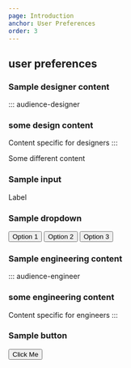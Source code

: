 ```yaml
---
page: Introduction
anchor: User Preferences
order: 3
---
```


## user preferences

### Sample designer content
::: audience-designer
### some design content
Content specific for designers
:::

Some different content

### Sample input
<blu-textfield>
  Label
</blu-textfield>

### Sample dropdown
<select-summary type="select">
  <button class="selectSummary--option">Option 1</button>
  <button class="selectSummary--option">Option 2</button>
  <button class="selectSummary--option">Option 3</button>
</select-summary>

### Sample engineering content
::: audience-engineer
### some engineering content
Content specific for engineers
:::

### Sample button
<button class="button">Click Me</button>